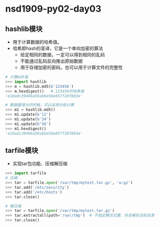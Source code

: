 # nsd1909-py02-day03

## hashlib模块

- 用于计算数据的哈希值。
- 哈希即hash的音译，它是一个单向加密的算法
  - 给定相同的数据，一定可以得到相同的乱码
  - 不能通过乱码反向推出原始数据
  - 用于存储加密的密码，也可以用于计算文件的完整性

```python
# 计算md5值
>>> import hashlib
>>> m = hashlib.md5(b'123456')
>>> m.hexdigest()   # 123456的哈希值
'e10adc3949ba59abbe56e057f20f883e'

# 数据量很大的时候，可以采用分批计算
>>> m1 = hashlib.md5()
>>> m1.update(b'12')
>>> m1.update(b'34')
>>> m1.update(b'56')
>>> m1.hexdigest()
'e10adc3949ba59abbe56e057f20f883e'
```

## tarfile模块

- 实现tar包功能、压缩解压缩

```python
>>> import tarfile
# 压缩
>>> tar = tarfile.open('/var/tmp/mytest.tar.gz', 'w:gz')
>>> tar.add('/etc/security')
>>> tar.add('/etc/hosts')
>>> tar.close()

# 解压缩
>>> tar = tarfile.open('/var/tmp/mytest.tar.gz')
>>> tar.extractall(path='/var/tmp')  # 不指定解压位置，将会解到当前目录
>>> tar.close()
```











